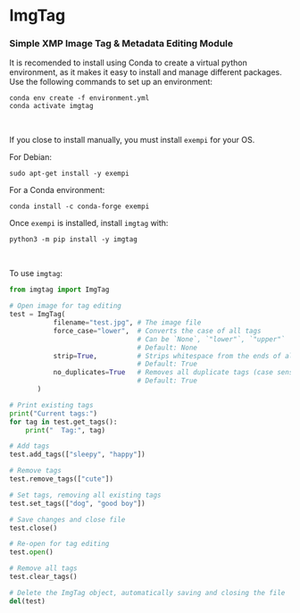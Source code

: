 # ImgTag
### Simple XMP Image Tag & Metadata Editing Module

It is recomended to install using Conda to create a virtual python environment, as it makes it easy to install and manage different packages. Use the following commands to set up an environment:
```
conda env create -f environment.yml
conda activate imgtag
```

<br/>

If you close to install manually, you must install `exempi` for your OS.

For Debian:
```
sudo apt-get install -y exempi
```
For a Conda environment:
```
conda install -c conda-forge exempi
```

Once `exempi` is installed, install `imgtag` with:
```
python3 -m pip install -y imgtag
```

<br/>

To use `imgtag`:
```python
from imgtag import ImgTag

# Open image for tag editing
test = ImgTag(
           filename="test.jpg", # The image file
           force_case="lower",  # Converts the case of all tags
                                # Can be `None`, `"lower"`, `"upper"`
                                # Default: None
           strip=True,          # Strips whitespace from the ends of all tags
                                # Default: True
           no_duplicates=True   # Removes all duplicate tags (case sensitive)
                                # Default: True
       )

# Print existing tags
print("Current tags:")
for tag in test.get_tags():
    print("  Tag:", tag)

# Add tags
test.add_tags(["sleepy", "happy"])

# Remove tags
test.remove_tags(["cute"])

# Set tags, removing all existing tags
test.set_tags(["dog", "good boy"])

# Save changes and close file
test.close()

# Re-open for tag editing
test.open()

# Remove all tags
test.clear_tags()

# Delete the ImgTag object, automatically saving and closing the file
del(test)
```